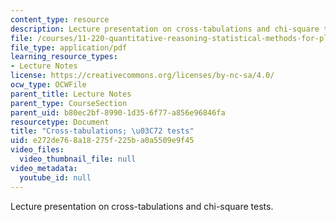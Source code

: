 ```yaml
---
content_type: resource
description: Lecture presentation on cross-tabulations and chi-square tests.
file: /courses/11-220-quantitative-reasoning-statistical-methods-for-planners-i-spring-2009/e272de768a18275f225ba0a5509e9f45_MIT11_220s09_lec14.pdf
file_type: application/pdf
learning_resource_types:
- Lecture Notes
license: https://creativecommons.org/licenses/by-nc-sa/4.0/
ocw_type: OCWFile
parent_title: Lecture Notes
parent_type: CourseSection
parent_uid: b80ec2bf-8990-1d35-6f77-a856e96846fa
resourcetype: Document
title: "Cross-tabulations; \u03C72 tests"
uid: e272de76-8a18-275f-225b-a0a5509e9f45
video_files:
  video_thumbnail_file: null
video_metadata:
  youtube_id: null
---
```

Lecture presentation on cross-tabulations and chi-square tests.